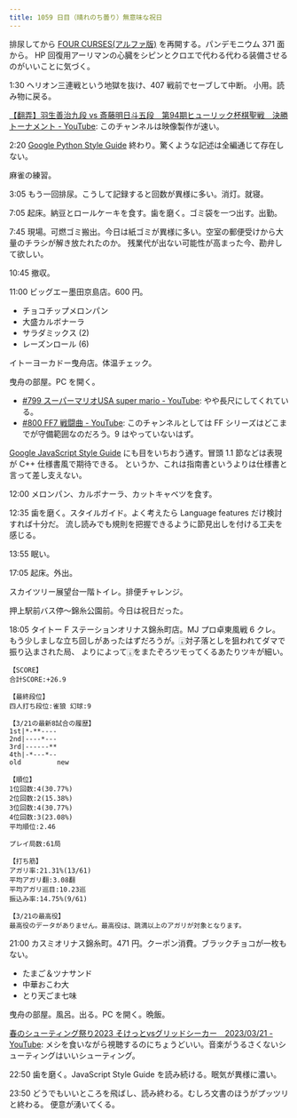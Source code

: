 ```yaml
---
title: 1059 日目（晴れのち曇り）無意味な祝日
---
```


排尿してから [FOUR CURSES(アルファ版)][dtp23a] を再開する。パンデモニウム 371 面から。
HP 回復用アーリマンの心臓をシピンとクロエで代わる代わる装備させるのがいいことに気づく。

1:30 ヘリオン三連戦という地獄を抜け、407 戦前でセーブして中断。
小用。読み物に戻る。

[【翻弄】羽生善治九段 vs 斎藤明日斗五段　第94期ヒューリック杯棋聖戦　決勝トーナメント - YouTube](https://www.youtube.com/watch?v=feMrqz2oEZE):
このチャンネルは映像製作が速い。

2:20 [Google Python Style Guide](https://google.github.io/styleguide/pyguide.html)
終わり。驚くような記述は全編通じて存在しない。

麻雀の練習。

3:05 もう一回排尿。こうして記録すると回数が異様に多い。消灯。就寝。

7:05 起床。納豆とロールケーキを食す。歯を磨く。ゴミ袋を一つ出す。出勤。

7:45 現場。可燃ゴミ搬出。今日は紙ゴミが異様に多い。空室の郵便受けから大量のチラシが解き放たれたのか。
残業代が出ない可能性が高まった今、勘弁して欲しい。

10:45 撤収。

11:00 ビッグエー墨田京島店。600 円。

* チョコチップメロンパン
* 大盛カルボナーラ
* サラダミックス (2)
* レーズンロール (6)

イトーヨーカドー曳舟店。体温チェック。

曳舟の部屋。PC を開く。

* [#799 スーパーマリオUSA super mario - YouTube](https://www.youtube.com/watch?v=aqAxd5ojTYw):
  やや長尺にしてくれている。
* [#800 FF7 戦闘曲 - YouTube](https://www.youtube.com/watch?v=NXzk87c8weA):
  このチャンネルとしては FF シリーズはどこまでが守備範囲なのだろう。9 はやっていないはず。

[Google JavaScript Style Guide](https://google.github.io/styleguide/jsguide.html)
にも目をいちおう通す。冒頭 1.1 節などは表現が C++ 仕様書風で期待できる。
というか、これは指南書というよりは仕様書と言って差し支えない。

12:00 メロンパン、カルボナーラ、カットキャベツを食す。

12:35 歯を磨く。スタイルガイド。よく考えたら Language features だけ検討すれば十分だ。
流し読みでも規則を把握できるように節見出しを付ける工夫を感じる。

13:55 眠い。

17:05 起床。外出。

スカイツリー展望台一階トイレ。排便チャレンジ。

押上駅前バス停～錦糸公園前。今日は祝日だった。

18:05 タイトー F ステーションオリナス錦糸町店。MJ プロ卓東風戦 6 クレ。
もう少しましな立ち回しがあったはずだろうが。🀇対子落としを狙われてダマで振り込まされた局、
よりによって🀇をまたぞろツモってくるあたりツキが細い。

```text
【SCORE】
合計SCORE:+26.9

【最終段位】
四人打ち段位:雀狼 幻球:9

【3/21の最新8試合の履歴】
1st|*-**----
2nd|----*---
3rd|------**
4th|-*---*--
old         new

【順位】
1位回数:4(30.77%)
2位回数:2(15.38%)
3位回数:4(30.77%)
4位回数:3(23.08%)
平均順位:2.46

プレイ局数:61局

【打ち筋】
アガリ率:21.31%(13/61)
平均アガリ翻:3.08翻
平均アガリ巡目:10.23巡
振込み率:14.75%(9/61)

【3/21の最高役】
最高役のデータがありません。最高役は、跳満以上のアガリが対象となります。
```

21:00 カスミオリナス錦糸町。471 円。クーポン消費。ブラックチョコが一枚もない。

* たまご＆ツナサンド
* 中華おこわ大
* とり天ごま七味

曳舟の部屋。風呂。出る。PC を開く。晩飯。

[春のシューティング祭り2023 そけっとvsグリッドシーカー　2023/03/21 - YouTube](https://www.youtube.com/watch?v=1d3YuKtcJyo):
メシを食いながら視聴するのにちょうどいい。音楽がうるさくないシューティングはいいシューティング。

22:50 歯を磨く。JavaScript Style Guide を読み続ける。眠気が異様に濃い。

23:50 どうでもいいところを飛ばし、読み終わる。むしろ文書のほうがプッツリと終わる。
便意が湧いてくる。

[dtp23a]: https://wodifes.net/game/show/520
